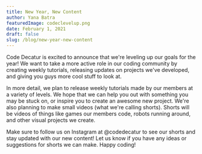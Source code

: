 ```yaml
---
title: New Year, New Content
author: Yana Batra
featuredImage: codeclevelup.png
date: February 1, 2021
draft: false
slug: /blog/new-year-new-content
---
```

Code Decatur is excited to announce that we're leveling up our goals for the year! We want to take a more active role in our coding community by creating weekly tutorials, releasing updates on projects we've developed, and giving you guys more cool stuff to look at. 

In more detail, we plan to release weekly tutorials made by our members at a variety of levels. We hope that we can help you out with something you may be stuck on, or inspire you to create an awesome new project. We're also planning to make small videos (what we're calling shorts). Shorts will be videos of things like games our members code, robots running around, and other visual projects we create.

Make sure to follow us on Instagram at @codedecatur to see our shorts and stay updated with our new content! Let us know if you have any ideas or suggestions for shorts we can make. Happy coding!